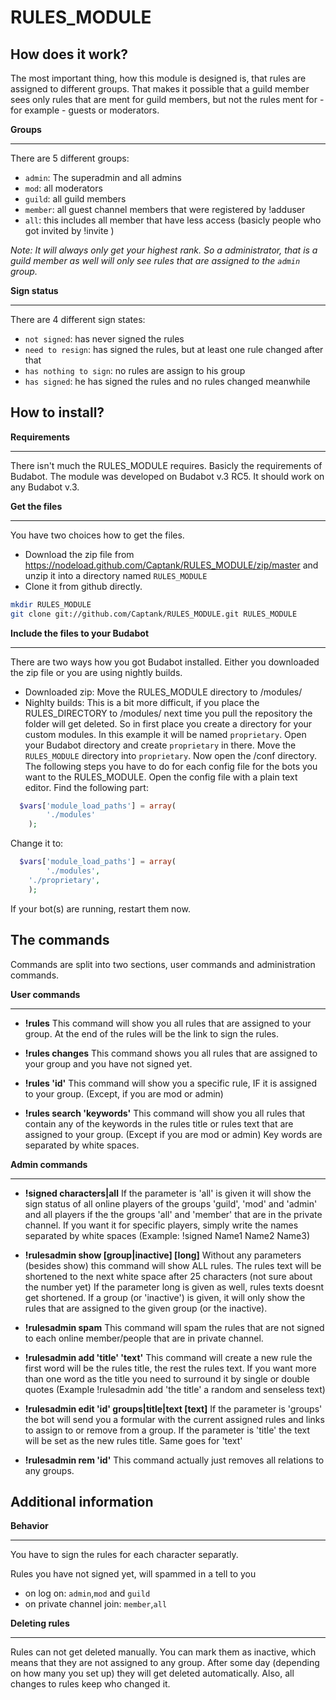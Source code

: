 RULES_MODULE
============

How does it work?
-----------------
The most important thing, how this module is designed is, that rules are assigned to different groups.
That makes it possible that a guild member sees only rules that are ment for guild members, but not the rules ment for - for example - guests or moderators.

**Groups**
__________
There are 5 different groups:
* `admin`: The superadmin and all admins
* `mod`: all moderators
* `guild`: all guild members
* `member`: all guest channel members that were registered by !adduser <name>
* `all`: this includes all member that have less access (basicly people who got invited by !invite <name>)

*Note: It will always only get your highest rank. So a administrator, that is a guild member as well will only see rules that are assigned to the `admin` group.*

**Sign status**
_______________
There are 4 different sign states:
* `not signed`: has never signed the rules
* `need to resign`: has signed the rules, but at least one rule changed after that
* `has nothing to sign`: no rules are assign to his group
* `has signed`: he has signed the rules and no rules changed meanwhile

How to install?
---------------

**Requirements**
________________
There isn't much the RULES_MODULE requires. Basicly the requirements of Budabot.
The module was developed on Budabot v.3 RC5. It should work on any Budabot v.3.

**Get the files**
_________________
You have two choices how to get the files.
* Download the zip file from https://nodeload.github.com/Captank/RULES_MODULE/zip/master and unzip it into a directory named `RULES_MODULE`
* Clone it from github directly.

```sh
mkdir RULES_MODULE
git clone git://github.com/Captank/RULES_MODULE.git RULES_MODULE
```

**Include the files to your Budabot**
_____________________________________
There are two ways how you got Budabot installed.
Either you downloaded the zip file or you are using nightly builds.
* Downloaded zip:
Move the RULES_MODULE directory to <buda>/modules/
* Nighlty builds:
This is a bit more difficult, if you place the RULES_DIRECTORY to <buda>/modules/ next time you pull the repository the folder will get deleted.
So in first place you create a directory for your custom modules. In this example it will be named `proprietary`.
Open your Budabot directory and create `proprietary` in there.
Move the `RULES_MODULE` directory into `proprietary`.
Now open the <buda>/conf directory. The following steps you have to do for each config file for the bots you want to the RULES_MODULE.
Open the config file with a plain text editor.
Find the following part:

```php
  $vars['module_load_paths'] = array(
		'./modules'
	);
```

Change it to:

```php
  $vars['module_load_paths'] = array(
		'./modules',
  	'./proprietary',
	);
```
If your bot(s) are running, restart them now.

The commands
------------

Commands are split into two sections, user commands and administration commands.

**User commands**
_________________

* **!rules**
This command will show you all rules that are assigned to your group.
At the end of the rules will be the link to sign the rules.

* **!rules changes**
This command shows you all rules that are assigned to your group and you have not signed yet.

* **!rules 'id'**
This command will show you a specific rule, IF it is assigned to your group. (Except, if you are mod or admin)

* **!rules search 'keywords'**
This command will show you all rules that contain any of the keywords in the rules title or rules text that are assigned to your group. (Except if you are mod or admin) Key words are separated by white spaces.

**Admin commands**
__________________
* **!signed characters|all**
If the parameter is 'all' is given it will show the sign status of all online players of the groups 'guild', 'mod' and 'admin' and all players if the the groups 'all' and 'member' that are in the private channel.
If you want it for specific players, simply write the names separated by white spaces (Example: !signed Name1 Name2 Name3)

* **!rulesadmin show [group|inactive] [long]**
Without any parameters (besides show) this command will show ALL rules. The rules text will be shortened to the next white space after 25 characters (not sure about the number yet)
If the parameter long is given as well, rules texts doesnt get shortened.
If a group (or 'inactive') is given, it will only show the rules that are assigned to the given group (or the inactive).

* **!rulesadmin spam**
This command will spam the rules that are not signed to each online member/people that are in private channel.

* **!rulesadmin add 'title' 'text'**
This command will create a new rule the first word will be the rules title, the rest the rules text. If you want more than one word as the title you need to surround it by single or double quotes (Example !rulesadmin add 'the title' a random and senseless text)

* **!rulesadmin edit 'id' groups|title|text [text]**
If the parameter is 'groups' the bot will send you a formular with the current assigned rules and links to assign to or remove from a group.
If the parameter is 'title' the text will be set as the new rules title. Same goes for 'text'

* **!rulesadmin rem 'id'**
This command actually just removes all relations to any groups.

Additional information
----------------------

**Behavior**
____________
You have to sign the rules for each character separatly.

Rules you have not signed yet, will spammed in a tell to you
* on log on: `admin`,`mod` and `guild`
* on private channel join: `member`,`all`

**Deleting rules**
__________________
Rules can not get deleted manually. You can mark them as inactive, which means that they are not assigned to any group. After some day (depending on how many you set up) they will get deleted automatically. Also, all changes to rules keep who changed it.
